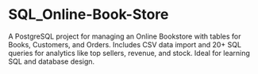 # SQL_Online-Book-Store
A PostgreSQL project for managing an Online Bookstore with tables for Books, Customers, and Orders. Includes CSV data import and 20+ SQL queries for analytics like top sellers, revenue, and stock. Ideal for learning SQL and database design.
